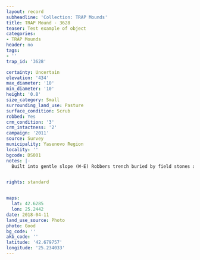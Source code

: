 ```yaml
---
layout: record
subheadline: 'Collection: TRAP Mounds'
title: TRAP Mound - 3628
teaser: Test example of object
categories:
- TRAP Mounds
header: no
tags:
- ''
trap_id: '3628'

certainty: Uncertain
elevation: '434'
max_diameter: '10'
min_diameter: '10'
height: '0.8'
size_category: Small
surrounding_land_use: Pasture
surface_condition: Scrub
robbed: Yes
crm_condition: '3'
crm_intactness: '2'
campaign: '2011'
source: Survey
municipality: Yasenovo Region
locality: ''
bgcode: DS001
notes: |-
  Built into gentle slope (W-E) Robbers trench buried by field stones and partly overgrown.


rights: standard


maps:
  lat: 42.6285
  lon: 25.2442
date: 2018-04-11
land_use_source: Photo
photo: Good
bg_code: ''
akb_code: ''
latitude: '42.679757'
longitude: '25.234033'
---
```

